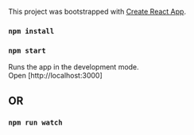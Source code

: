 This project was bootstrapped with [Create React App](https://github.com/facebook/create-react-app).

### `npm install`

### `npm start`

Runs the app in the development mode.<br>
Open [http://localhost:3000]

##  OR

### `npm run watch`



    
